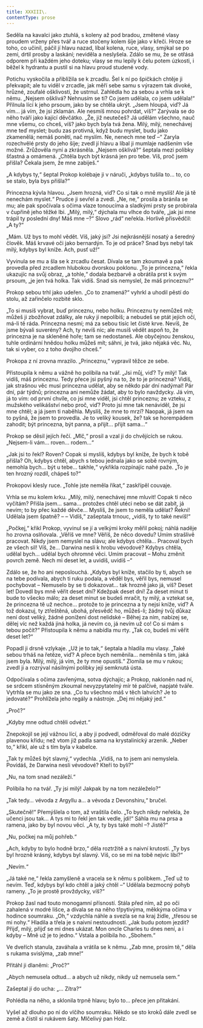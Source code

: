 ```yaml
---
title: XXXIII\.
contentType: prose
---
```


  

Seděla na kavalci jako ztuhlá, s koleny až pod bradou, změtené vlasy proudem vrženy přes tvář a ruce stočeny kolem šíje jako v křeči. Hroze se toho, co učinil, páčil jí hlavu nazad, líbal kolena, ruce, vlasy, smýkal se po zemi, drtil prosby a laskání; neviděla a neslyšela. Zdálo se mu, že se otřásá odporem při každém jeho doteku; vlasy se mu lepily k čelu potem úzkosti, i běžel k hydrantu a pustil si na hlavu proud studené vody.

Potichu vyskočila a přiblížila se k zrcadlu. Šel k ní po špičkách chtěje ji překvapit; ale tu viděl v zrcadle, jak měří sebe samu s výrazem tak divoké, hrůzné, zoufalé ošklivosti, že ustrnul. Zahlédla ho za sebou a vrhla se k němu. „Nejsem ošklivá? Nehnusím se ti? Co jsem udělala, co jsem udělala!“ Přilnula lící k jeho prsoum, jako by se chtěla ukrýt. „Jsem hloupá, viď? Já vím… já vím, že jsi zklamán. Ale nesmíš mnou pohrdat, víš?“ Zarývala se do něho tváří jako kající děvčátko. „Že, již neutečeš? Já udělám všechno, nauč mne všemu, co chceš, víš? jako bych byla tvá žena. Milý, milý, nenechávej mne teď myslet; budu zas protivná, když budu myslet, budu jako zkamenělá; nemáš ponětí, nač myslím. Ne, nenech mne teď –“ Zaryla rozechvělé prsty do jeho šíje; zvedl jí hlavu a líbal ji mumlaje nadšením vše možné. Zrůžověla nyní a zkrásněla. „Nejsem ošklivá?“ šeptala mezi polibky šťastná a omámená. „Chtěla bych být krásná jen pro tebe. Víš, proč jsem přišla? Čekala jsem, že mne zabiješ.“

„A kdybys ty,“ šeptal Prokop kolébaje ji v náruči, „kdybys tušila to… to, co se stalo, byla bys přišla?“

Princezna kývla hlavou. „Jsem hrozná, viď? Co si tak o mně myslíš! Ale já tě nenechám myslet.“ Prudce ji sevřel a zvedl. „Ne, ne,“ prosila a bránila se mu; ale pak spočívala s očima vlaze tonoucíma a sladkými prsty se probírala v čupřině jeho těžké lbi. „Milý, milý,“ dýchala mu vlhce do tváře, „jak jsi mne trápil ty poslední dny! Máš mne –?“ Slovo „rád“ neřekla. Horlivě přisvědčil: „A ty?“

„Mám. Už bys to mohl vědět. Víš, jaký jsi? Jsi nejkrásnější nosatý a šeredný člověk. Máš krvavé oči jako bernardýn. To je od práce? Snad bys nebyl tak milý, kdybys byl kníže. Ach, pusť už!“

Vyvinula se mu a šla se k zrcadlu česat. Dívala se tam zkoumavě a pak provedla před zrcadlem hlubokou dvorskou poklonu. „To je princezna,“ řekla ukazujíc na svůj obraz, „a tohle,“ dodala bezbarvě a obrátila prst k svým prsoum, „je jen tvá holka. Tak vidíš. Snad sis nemyslel, že máš princeznu?“

Prokop sebou trhl jako udeřen. „Co to znamená?“ vyhrkl a uhodil pěstí do stolu, až zařinčelo rozbité sklo.

„To si musíš vybrat, buď princeznu, nebo holku. Princeznu ty nemůžeš mít; můžeš ji zbožňovat zdálky, ale ruky jí nepolíbíš; a nebudeš se ptát jejích očí, má-li tě ráda. Princezna nesmí; má za sebou tisíc let čisté krve. Nevíš, že jsme bývali suverény? Ach, ty nevíš nic; ale musíš vědět aspoň to, že princezna je na skleněné hoře; tam se nedostaneš. Ale obyčejnou ženskou, tuhle ordinární hnědou holku můžeš mít; sáhni, je tvá, jako nějaká věc. Nu, tak si vyber, co z toho dvojího chceš.“

Prokopa z ní zrovna mrazilo. „Princeznu,“ vypravil těžce ze sebe.

Přistoupila k němu a vážně ho políbila na tvář. „Jsi můj, viď? Ty milý! Tak vidíš, máš princeznu. Tedy přece jsi pyšný na to, že to je princezna? Vidíš, jak strašnou věc musí princezna udělat, aby se někdo pár dní nadýmal! Pár dní, pár týdnů; princezna ani nemůže žádat, aby to bylo navždycky. Já vím, já to vím: od první chvíle, co jsi mne viděl, jsi chtěl princeznu; ze vzteku, z mužského velikášství nebo proč, viď? Proto jsi mne tak nenáviděl, že jsi mne chtěl; a já jsem ti naběhla. Myslíš, že mne to mrzí? Naopak, já jsem na to pyšná, že jsem to provedla. Je to veliký kousek, že? tak se horempádem zahodit; být princezna, být panna, a přijít… přijít sama…“

Prokop se děsil jejích řečí. „Mlč,“ prosil a vzal ji do chvějících se rukou. „Nejsem-li vám… roven… rodem…“

„Jak jsi to řekl? Roven? Copak si myslíš, kdybys byl kníže, že bych k tobě přišla? Oh, kdybys chtěl, abych s tebou jednala jako se sobě rovným, nemohla bych… být u tebe… takhle,“ vykřikla rozpínajíc nahé paže. „To je ten hrozný rozdíl, chápeš to?“

Prokopovi klesly ruce. „Tohle jste neměla říkat,“ zaskřípěl couvaje.

Vrhla se mu kolem krku. „Milý, milý, nenechávej mne mluvit! Copak ti něco vyčítám? Přišla jsem… sama… protožes chtěl utéci nebo se dát zabít, já nevím; to by přec každé děvče… Myslíš, že jsem to neměla udělat? Řekni! Udělala jsem špatně? – – Vidíš,“ zašeptala trnouc, „vidíš, ty to také nevíš!“

„Počkej,“ křikl Prokop, vyvinul se jí a velkými kroky měřil pokoj; náhlá naděje ho zrovna oslňovala. „Věříš ve mne? Věříš, že něco dovedu? Umím strašlivě pracovat. Nikdy jsem nemyslel na slávu; ale kdybys chtěla… Pracoval bych ze všech sil! Víš, že… Darwina nesli k hrobu vévodové? Kdybys chtěla, udělal bych… udělal bych ohromné věci. Umím pracovat – Mohu změnit povrch země. Nech mi deset let, a uvidíš, uvidíš –“

Zdálo se, že ho ani neposlouchá. „Kdybys byl kníže, stačilo by ti, abych se na tebe podívala, abych ti ruku podala, a věděl bys, věřil bys, nemusel pochybovat – Nemuselo by se ti dokazovat… tak hrozně jako já, víš? Deset let! Dovedl bys mně věřit deset dní? Kdežpak deset dní! Za deset minut ti bude to všecko málo; za deset minut se budeš mračit, ty milý, a vztekat se, že princezna tě už nechce… protože to je princezna a ty nejsi kníže, viď? A tož dokazuj, ty ztřeštěná, ubohá, přesvědč ho, můžeš-li; žádný tvůj důkaz není dost veliký, žádné ponížení dost nelidské – Běhej za ním, nabízej se, dělej víc než každá jiná holka, já nevím co, já nevím už co! Co si mám s tebou počít?“ Přistoupila k němu a nabídla mu rty. „Tak co, budeš mi věřit deset let?“

Popadl ji drsně vzlykaje. „Už je to tak,“ šeptala a hladila mu vlasy. „Také sebou trháš na řetěze, viď? A přece bych neměnila… neměnila s tím, jaká jsem byla. Milý, milý, já vím, že ty mne opustíš.“ Zlomila se mu v rukou; zvedl ji a rozrýval násilnými polibky její semknutá ústa.

Odpočívala s očima zavřenýma, sotva dýchajíc; a Prokop, nakloněn nad ní, se srdcem stísněným zkoumal nevyzpytatelný mír té palčivé, napjaté tváře. Vytrhla se mu jako ze sna. „Co tu všechno máš v těch lahvích? Je to jedovaté?“ Prohlížela jeho regály a nástroje. „Dej mi nějaký jed.“

„Proč?“

„Kdyby mne odtud chtěli odvézt.“

Znepokojil se její vážnou lící, a aby ji podvedl, odměřoval do malé dózičky plavenou křídu; než vtom již padla sama na krystalinický arzenik. „Neber to,“ křikl, ale už s tím byla v kabelce.

„Tak ty můžeš být slavný,“ vydechla. „Vidíš, na to jsem ani nemyslela. Povídáš, že Darwina nesli vévodové? Kteří to byli?“

„Nu, na tom snad nezáleží.“

Políbila ho na tvář. „Ty jsi milý! Jakpak by na tom nezáleželo?“

„Tak tedy… vévoda z Argyllu a… a vévoda z Devonshiru,“ bručel.

„Skutečně!“ Přemýšlela o tom, až vraštila čelo. „To bych nikdy neřekla, že učenci jsou tak… A tys mi to řekl jen tak vedle, jdi!“ Sáhla mu na prsa a ramena, jako by byl novou věcí. „A ty, ty bys také mohl –? Jistě?“

„Nu, počkej na můj pohřeb.“

„Ach, kdyby to bylo hodně brzo,“ děla roztržitě a s naivní krutostí. „Ty bys byl hrozně krásný, kdybys byl slavný. Víš, co se mi na tobě nejvíc líbí?“

„Nevím.“

„Já také ne,“ řekla zamyšleně a vracela se k němu s polibkem. „Teď už to nevím. Teď, kdybys byl kdo chtěl a jaký chtěl –“ Udělala bezmocný pohyb rameny. „To je prostě provždycky, víš?“

Prokop žasl nad touto monogamní přísností. Stála před ním, až po oči zahalená v modré lišce, a dívala se na něho třpytivýma, měkkýma očima v hodince soumraku. „Oh,“ vzdychla náhle a svezla se na kraj židle, „třesou se mi nohy.“ Hladila a třela je s naivní nestoudností. „Jak budu potom jezdit? Přijď, milý, přijď se mi dnes ukázat. Mon oncle Charles tu dnes není, a i kdyby – Mně už je to jedno.“ Vstala a políbila ho. „Sbohem.“

Ve dveřích stanula, zaváhala a vrátila se k němu. „Zab mne, prosím tě,“ děla s rukama svislýma, „zab mne!“

Přitáhl ji dlaněmi: „Proč?“

„Abych nemusela odtud… a abych už nikdy, nikdy už nemusela sem.“

Zašeptal jí do ucha: „… Zítra?“

Pohlédla na něho, a sklonila trpně hlavu; bylo to… přece jen přitakání.

Vyšel až dlouho po ní do vlčího soumraku. Někdo se sto kroků dále zvedl se země a čistil si rukávem šaty. Mlčelivý pan Holz.
